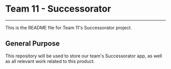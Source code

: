 # Team 11 - Successorator 

---

This is the README file for Team 11's Successorator project.

## General Purpose

This repository will be used to store our team's Successorator app, as well as all relevant work related to this product.

